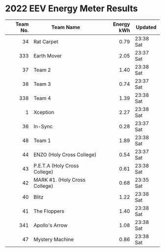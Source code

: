 # 2022 EEV Energy Meter Results
|Team No.|Team Name|Energy kWh|Updated|
|---:|---|---:|---|
|34|Rat Carpet|0.79|23:38 Sat|
|333|Earth Mover|2.05|23:37 Sat|
|37|Team 2|1.40|23:38 Sat|
|38|Team 3|0.74|23:37 Sat|
|338|Team 4|1.39|23:38 Sat|
|1|Xception|2.27|23:38 Sat|
|36|In-Sync|0.28|23:37 Sat|
|48|Team 1|1.89|23:38 Sat|
|44|ENZO (Holy Cross College)|0.54|23:37 Sat|
|43|P.E.T.A (Holy Cross College)|0.61|23:38 Sat|
|42|MARK #1. (Holy Cross College)|0.68|23:35 Sat|
|40|Blitz|1.22|23:38 Sat|
|41|The Floppers|1.40|23:38 Sat|
|341|Apollo's Arrow|1.08|23:38 Sat|
|47|Mystery Machine|0.86|23:38 Sat|

